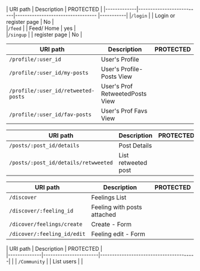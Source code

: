 
| URI path                               | Description                       | PROTECTED |
|-------------|--------------------------|---------------------------------- |-----------|
|`/login`    |                          | Login or register page            |   No      |   
|`/feed`      |                          | Feed/ Home                        |   yes     |   
|`/singup`      |                        | register page                     |   No |   


| URI path                              | Description                       | PROTECTED |
|---------------------------------------|-----------------------------------|-----------|
|`/profile/:user_id`                    | User's Profile                    |           |      
| `/profile/:user_id/my-posts`          | User's Profile- Posts View        |           |
| `/profile/:user_id/retweeted-posts`   | User's Prof RetweetedPosts View   |           |           
| `/profile/:user_id/fav-posts`         | User's Prof Favs View             |           |


| URI path                              | Description                       | PROTECTED         |
|---------------------------------------|-----------------------------------|-------------------|
|`/posts/:post_id/details`               | Post Details 	                    |                   |
|`/posts/:post_id/details/retwweeted`    | List retweeted post               |                   |
 


| URI path                                           |         Description                       | PROTECTED |
|----------------------------------------------------|-------------------------------------------|-----------|
| `/discover`                                        | Feelings  List                            |           |
| `/discover/:feeling_id`                            | Feeling with  posts attached              |           |
| `/dicover/feelings/create`                         | Create - Form                             |           |
| `/dicover/:feeling_id/edit`                        | Feeling edit  - Form                      |           |


| URI path                             |         Description                    | PROTECTED  |                   
|--------------|-----------------------|----------------------------------------|            |
| `/Community` |                       |     List users                         |            |
